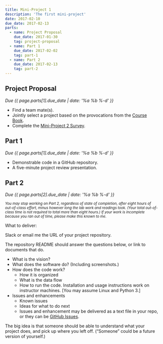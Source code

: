 ```yaml
---
title: Mini-Project 1
description: 'The first mini-project'
date: 2017-02-10
due_date: 2017-02-13
parts:
  - name: Project Proposal
    due_date: 2017-01-30
    tag: project-proposal
  - name: Part 1
    due_date: 2017-02-02
    tag: part-1
  - name: Part 2
    due_date: 2017-02-13
    tag: part-2
---
```


## Project Proposal

<i>Due {{ page.parts[1].due_date | date: '%a %b %-d' }}</i>

* Find a team mate(s).
* Jointly select a project based on the provocations from the [Course Book](/files/HtL_web-book-1.pdf).
* Complete the [Mini-Project 2 Survey](https://goo.gl/forms/IVuPuA5de7OflI6m2).


## Part 1

<i>Due {{ page.parts[1].due_date | date: '%a %b %-d' }}</i>

* Demonstrable code in a GitHub repository.
* A five-minute project review presentation.


## Part 2

<i>Due {{ page.parts[2].due_date | date: '%a %b %-d' }}</i>

<i><small>You may stop working on Part 2, regardless of state of completion, after eight hours of out-of-class effort, minus however long the lab work and readings took. (Your total out-of-class time is not required to total more than eight hours.)
If your work is incomplete because you ran out of time, please make this known to me.</small></i>

What to deliver:

Slack or email me the URL of your project repository.

The repository README should answer the questions below, or link to documents that do.

* What is the vision?
* What does the software do? (Including screenshots.)
* How does the code work?
  * How it is organized
  * What is the data flow
  * How to run the code. Installation and usage instructions work on instructor machines. [You may assume Linux and Python 3.]
* Issues and enhancements
  * Known issues
  * Ideas for what to do next
  * Issues and enhancement may be delivered as a text file in your repo, or they can be [GitHub Issues](https://guides.github.com/features/issues/).

The big idea is that someone should be able to understand what your project does, and pick up where you left off. (“Someone” could be a future version of yourself.)
